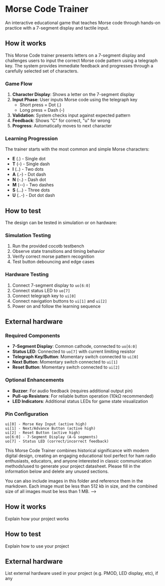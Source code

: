 # Morse Code Trainer

An interactive educational game that teaches Morse code through hands-on practice with a 7-segment display and tactile input.

## How it works

This Morse Code trainer presents letters on a 7-segment display and challenges users to input the correct Morse code pattern using a telegraph key. The system provides immediate feedback and progresses through a carefully selected set of characters.

### Game Flow
1. **Character Display**: Shows a letter on the 7-segment display
2. **Input Phase**: User inputs Morse code using the telegraph key
   - Short press = Dot (.)  
   - Long press = Dash (-)
3. **Validation**: System checks input against expected pattern
4. **Feedback**: Shows "C" for correct, "u" for wrong
5. **Progress**: Automatically moves to next character

### Learning Progression
The trainer starts with the most common and simple Morse characters:
- **E** (.) - Single dot
- **T** (-) - Single dash  
- **I** (..) - Two dots
- **A** (.-) - Dot dash
- **N** (-.) - Dash dot
- **M** (--) - Two dashes
- **S** (...) - Three dots
- **U** (..-) - Dot dot dash

## How to test

The design can be tested in simulation or on hardware:

### Simulation Testing
1. Run the provided cocotb testbench
2. Observe state transitions and timing behavior
3. Verify correct morse pattern recognition
4. Test button debouncing and edge cases

### Hardware Testing
1. Connect 7-segment display to `uo[6:0]`
2. Connect status LED to `uo[7]` 
3. Connect telegraph key to `ui[0]`
4. Connect navigation buttons to `ui[1]` and `ui[2]`
5. Power on and follow the learning sequence

## External hardware

### Required Components
- **7-Segment Display**: Common cathode, connected to `uo[6:0]`
- **Status LED**: Connected to `uo[7]` with current limiting resistor
- **Telegraph Key/Button**: Momentary switch connected to `ui[0]`
- **Next Button**: Momentary switch connected to `ui[1]` 
- **Reset Button**: Momentary switch connected to `ui[2]`

### Optional Enhancements  
- **Buzzer**: For audio feedback (requires additional output pin)
- **Pull-up Resistors**: For reliable button operation (10kΩ recommended)
- **LED Indicators**: Additional status LEDs for game state visualization

### Pin Configuration
```
ui[0] - Morse Key Input (active high)
ui[1] - Next/Advance Button (active high) 
ui[2] - Reset Button (active high)
uo[6:0] - 7-Segment Display (A-G segments)
uo[7] - Status LED (correct/incorrect feedback)
```

This Morse Code Trainer combines historical significance with modern digital design, creating an engaging educational tool perfect for ham radio enthusiasts, educators, and anyone interested in classic communication methods!used to generate your project datasheet. Please fill in the information below and delete any unused
sections.

You can also include images in this folder and reference them in the markdown. Each image must be less than
512 kb in size, and the combined size of all images must be less than 1 MB.
-->

## How it works

Explain how your project works

## How to test

Explain how to use your project

## External hardware

List external hardware used in your project (e.g. PMOD, LED display, etc), if any
